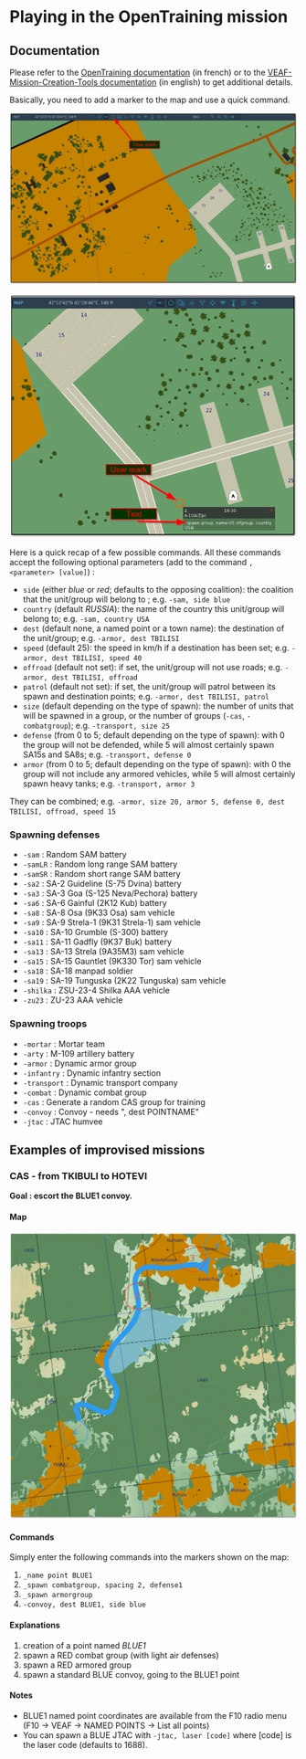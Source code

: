 # Playing in the OpenTraining mission

## Documentation

Please refer to the [OpenTraining documentation](https://tinyurl.com/veaf-ot) (in french) or to the [VEAF-Mission-Creation-Tools documentation](https://veaf.github.io/VEAF-Mission-Creation-Tools/) (in english) to get additional details.

Basically, you need to add a marker to the map and use a quick command.

![f10-map-usermark-01](f10-map-usermark-01.png?raw=true "f10-map-usermark-01")

![f10-map-usermark-02](f10-map-usermark-02.png?raw=true "f10-map-usermark-02")

Here is a quick recap of a few possible commands. All these commands accept the following optional parameters (add to the command `, <parameter> [value]`) :

- `side` (either *blue* or *red*; defaults to the opposing coalition): the coalition that the unit/group will belong to ; e.g. `-sam, side blue`
- `country` (default *RUSSIA*): the name of the country this unit/group will belong to; e.g. `-sam, country USA`
- `dest` (default none, a named point or a town name): the destination of the unit/group; e.g. `-armor, dest TBILISI`
- `speed` (default 25): the speed in km/h if a destination has been set; e.g. `-armor, dest TBILISI, speed 40`
- `offroad` (default not set): if set, the unit/group will not use roads; e.g. `-armor, dest TBILISI, offroad`
- `patrol` (default not set): if set, the unit/group will patrol between its spawn and destination points; e.g. `-armor, dest TBILISI, patrol`
- `size` (default depending on the type of spawn): the number of units that will be spawned in a group, or the number of groups (`-cas`, `-combatgroup`); e.g. `-transport, size 25`
- `defense` (from 0 to 5; default depending on the type of spawn): with 0 the group will not be defended, while 5 will almost certainly spawn SA15s and SA8s; e.g. `-transport, defense 0`
- `armor` (from 0 to 5; default depending on the type of spawn): with 0 the group will not include any armored vehicles, while 5 will almost certainly spawn heavy tanks; e.g. `-transport, armor 3`

They can be combined; e.g. `-armor, size 20, armor 5, defense 0, dest TBILISI, offroad, speed 15`

### Spawning defenses

- `-sam` : Random SAM battery
- `-samLR` : Random long range SAM battery
- `-samSR` : Random short range SAM battery
- `-sa2` : SA-2 Guideline (S-75 Dvina) battery
- `-sa3` : SA-3 Goa (S-125 Neva/Pechora) battery
- `-sa6` : SA-6 Gainful (2K12 Kub) battery
- `-sa8` : SA-8 Osa (9K33 Osa) sam vehicle
- `-sa9` : SA-9 Strela-1 (9K31 Strela-1) sam vehicle
- `-sa10` : SA-10 Grumble (S-300) battery
- `-sa11` : SA-11 Gadfly (9K37 Buk) battery
- `-sa13` : SA-13 Strela (9A35M3) sam vehicle
- `-sa15` : SA-15 Gauntlet (9K330 Tor) sam vehicle
- `-sa18` : SA-18 manpad soldier
- `-sa19` : SA-19 Tunguska (2K22 Tunguska) sam vehicle
- `-shilka` : ZSU-23-4 Shilka AAA vehicle
- `-zu23` : ZU-23 AAA vehicle

### Spawning troops

- `-mortar` : Mortar team
- `-arty` : M-109 artillery battery
- `-armor` : Dynamic armor group
- `-infantry` : Dynamic infantry section
- `-transport` : Dynamic transport company
- `-combat` : Dynamic combat group
- `-cas` : Generate a random CAS group for training
- `-convoy` : Convoy - needs \", dest POINTNAME\"
- `-jtac` : JTAC humvee

## Examples of improvised missions

### CAS - from TKIBULI to HOTEVI

**Goal : escort the BLUE1 convoy.**

#### Map

![CAS_from_TKIBULI_to_HOTEVI-map](CAS_from_TKIBULI_to_HOTEVI-map.png?raw=true "CAS_from_TKIBULI_to_HOTEVI-map")

#### Commands

Simply enter the following commands into the markers shown on the map:

1. `_name point BLUE1`
2. `_spawn combatgroup, spacing 2, defense1`
3. `_spawn armorgroup`
4. `-convoy, dest BLUE1, side blue`

#### Explanations

1. creation of a point named *BLUE1*
2. spawn a RED combat group (with light air defenses)
3. spawn a RED armored group
4. spawn a standard BLUE convoy, going to the BLUE1 point

#### Notes

- BLUE1 named point coordinates are available from the F10 radio menu (F10 → VEAF → NAMED POINTS → List all points)
- You can spawn a BLUE JTAC with `-jtac, laser [code]` where [code] is the laser code (defaults to 1688).
